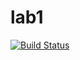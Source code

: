 # lab1

[![Build Status](https://travis-ci.com/itmo-java-basics-2020/task-1-Osawerengeka.svg?branch=master)](https://travis-ci.com/itmo-java-basics-2020/task-1-Osawerengeka)